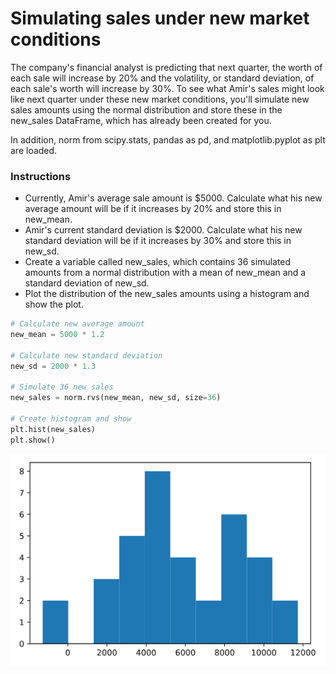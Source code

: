 # Simulating sales under new market conditions
The company's financial analyst is predicting that next quarter, the worth of each sale will increase by 20% and the volatility, or standard deviation, of each sale's worth will increase by 30%. To see what Amir's sales might look like next quarter under these new market conditions, you'll simulate new sales amounts using the normal distribution and store these in the new_sales DataFrame, which has already been created for you.

In addition, norm from scipy.stats, pandas as pd, and matplotlib.pyplot as plt are loaded.

### Instructions

* Currently, Amir's average sale amount is $5000. Calculate what his new average amount will be if it increases by 20% and store this in new_mean.
* Amir's current standard deviation is $2000. Calculate what his new standard deviation will be if it increases by 30% and store this in new_sd.
* Create a variable called new_sales, which contains 36 simulated amounts from a normal distribution with a mean of new_mean and a standard deviation of new_sd.
* Plot the distribution of the new_sales amounts using a histogram and show the plot.

``` python
# Calculate new average amount
new_mean = 5000 * 1.2

# Calculate new standard deviation
new_sd = 2000 * 1.3

# Simulate 36 new sales
new_sales = norm.rvs(new_mean, new_sd, size=36)

# Create histogram and show
plt.hist(new_sales)
plt.show()

```

![alt text](Simulating_sales_under_new_market_conditions.png)